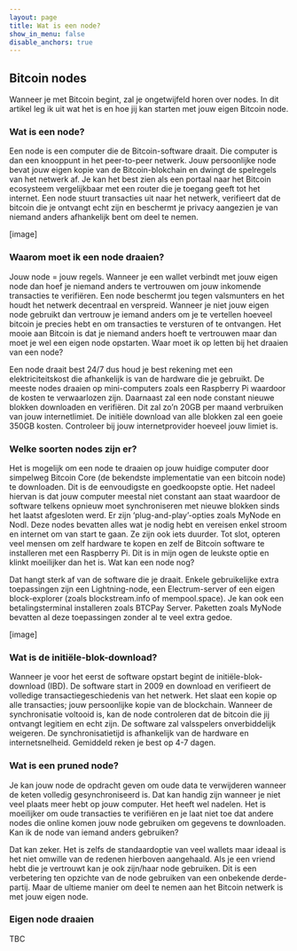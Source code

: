 ```yaml
---
layout: page
title: Wat is een node?
show_in_menu: false
disable_anchors: true
---
```


## Bitcoin nodes
Wanneer je met Bitcoin begint, zal je ongetwijfeld horen over nodes. In dit artikel leg ik uit wat het is en hoe jij kan starten met jouw eigen Bitcoin node.

### Wat is een node?

Een node is een computer die de Bitcoin-software draait. Die computer is dan een knooppunt in het peer-to-peer netwerk. Jouw persoonlijke node bevat jouw eigen kopie van de Bitcoin-blokchain en dwingt de spelregels van het netwerk af. Je kan het best zien als een portaal naar het Bitcoin ecosysteem vergelijkbaar met een router die je toegang geeft tot het internet. Een node stuurt transacties uit naar het netwerk, verifieert dat de bitcoin die je ontvangt echt zijn en beschermt je privacy aangezien je van niemand anders afhankelijk bent om deel te nemen.

[image]

### Waarom moet ik een node draaien?

Jouw node = jouw regels. Wanneer je een wallet verbindt met jouw eigen node dan hoef je niemand anders te vertrouwen om jouw inkomende transacties te verifiëren. Een node beschermt jou tegen valsmunters en het houdt het netwerk decentraal en verspreid. Wanneer je niet jouw eigen node gebruikt dan vertrouw je iemand anders om je te vertellen hoeveel bitcoin je precies hebt en om transacties te versturen of te ontvangen. Het mooie aan Bitcoin is dat je niemand anders hoeft te vertrouwen maar dan moet je wel een eigen node opstarten.
Waar moet ik op letten bij het draaien van een node?

Een node draait best 24/7 dus houd je best rekening met een elektriciteitskost die afhankelijk is van de hardware die je gebruikt. De meeste nodes draaien op mini-computers zoals een Raspberry Pi waardoor de kosten te verwaarlozen zijn. Daarnaast zal een node constant nieuwe blokken downloaden en verifiëren. Dit zal zo’n 20GB per maand verbruiken van jouw internetlimiet. De initiële download van alle blokken zal een goeie 350GB kosten. Controleer bij jouw internetprovider hoeveel jouw limiet is.

### Welke soorten nodes zijn er?

Het is mogelijk om een node te draaien op jouw huidige computer door simpelweg Bitcoin Core (de bekendste implementatie van een bitcoin node) te downloaden. Dit is de eenvoudigste en goedkoopste optie. Het nadeel hiervan is dat jouw computer meestal niet constant aan staat waardoor de software telkens opnieuw moet synchroniseren met nieuwe blokken sinds het laatst afgesloten werd. Er zijn ‘plug-and-play’-opties zoals MyNode en Nodl. Deze nodes bevatten alles wat je nodig hebt en vereisen enkel stroom en internet om van start te gaan. Ze zijn ook iets duurder. Tot slot, opteren veel mensen om zelf hardware te kopen en zelf de Bitcoin software te installeren met een Raspberry Pi. Dit is in mijn ogen de leukste optie en klinkt moeilijker dan het is.
Wat kan een node nog?

Dat hangt sterk af van de software die je draait. Enkele gebruikelijke extra toepassingen zijn een Lightning-node, een Electrum-server of een eigen block-explorer (zoals blockstream.info of mempool.space). Je kan ook een betalingsterminal installeren zoals BTCPay Server. Paketten zoals MyNode bevatten al deze toepassingen zonder al te veel extra gedoe.

[image]

### Wat is de initiële-blok-download?

Wanneer je voor het eerst de software opstart begint de initiële-blok-download (IBD). De software start in 2009 en download en verifieert de volledige transactiegeschiedenis van het netwerk. Het slaat een kopie op alle transacties; jouw persoonlijke kopie van de blockchain. Wanneer de synchronisatie voltooid is, kan de node controleren dat de bitcoin die jij ontvangt legitiem en echt zijn. De software zal valsspelers onverbiddelijk weigeren. De synchronisatietijd is afhankelijk van de hardware en internetsnelheid. Gemiddeld reken je best op 4-7 dagen.

### Wat is een pruned node?

Je kan jouw node de opdracht geven om oude data te verwijderen wanneer de keten volledig gesynchroniseerd is. Dat kan handig zijn wanneer je niet veel plaats meer hebt op jouw computer. Het heeft wel nadelen. Het is moeilijker om oude transacties te verifiëren en je laat niet toe dat andere nodes die online komen jouw node gebruiken om gegevens te downloaden.
Kan ik de node van iemand anders gebruiken?

Dat kan zeker. Het is zelfs de standaardoptie van veel wallets maar ideaal is het niet omwille van de redenen hierboven aangehaald. Als je een vriend hebt die je vertrouwt kan je ook zijn/haar node gebruiken. Dit is een verbetering ten opzichte van de node gebruiken van een onbekende derde-partij. Maar de ultieme manier om deel te nemen aan het Bitcoin netwerk is met jouw eigen node.

### Eigen node draaien
TBC

